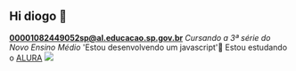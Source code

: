 ## Hi diogo 👋
**00001082449052sp@al.educacao.sp.gov.br**
_Cursando a 3ª série do Novo Ensino Médio_
'Estou desenvolvendo um javascript'🖤
Estou estudando o [ALURA](https://alura.com.br)
![](https://media.tenor.com/cpd7RzlS8I8AAAAM/vu-tuv.gif)

